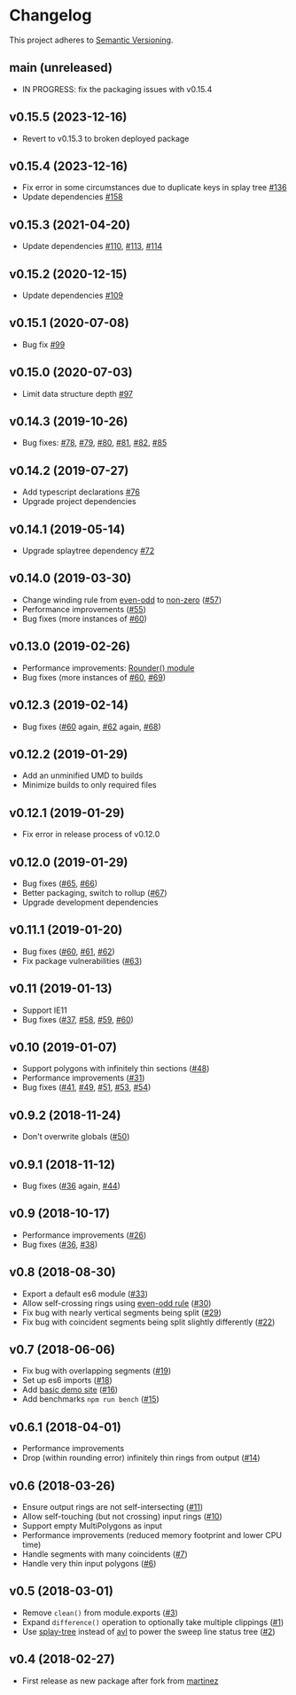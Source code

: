 # Changelog

This project adheres to [Semantic Versioning](https://semver.org/).

## main (unreleased)

- IN PROGRESS: fix the packaging issues with v0.15.4

## v0.15.5 (2023-12-16)

- Revert to v0.15.3 to broken deployed package

## v0.15.4 (2023-12-16)

- Fix error in some circumstances due to duplicate keys in splay tree [#136](https://github.com/mfogel/polygon-clipping/pull/136)
- Update dependencies [#158](https://github.com/mfogel/polygon-clipping/pull/158)

## v0.15.3 (2021-04-20)

- Update dependencies [#110](https://github.com/mfogel/polygon-clipping/pull/110), [#113](https://github.com/mfogel/polygon-clipping/pull/113), [#114](https://github.com/mfogel/polygon-clipping/pull/114)

## v0.15.2 (2020-12-15)

- Update dependencies [#109](https://github.com/mfogel/polygon-clipping/pull/109)

## v0.15.1 (2020-07-08)

- Bug fix [#99](https://github.com/mfogel/polygon-clipping/issues/99)

## v0.15.0 (2020-07-03)

- Limit data structure depth [#97](https://github.com/mfogel/polygon-clipping/issues/97)

## v0.14.3 (2019-10-26)

- Bug fixes: [#78](https://github.com/mfogel/polygon-clipping/issues/78), [#79](https://github.com/mfogel/polygon-clipping/issues/79), [#80](https://github.com/mfogel/polygon-clipping/issues/80), [#81](https://github.com/mfogel/polygon-clipping/issues/81), [#82](https://github.com/mfogel/polygon-clipping/issues/82), [#85](https://github.com/mfogel/polygon-clipping/issues/85)

## v0.14.2 (2019-07-27)

- Add typescript declarations [#76](https://github.com/mfogel/polygon-clipping/issues/76)
- Upgrade project dependencies

## v0.14.1 (2019-05-14)

- Upgrade splaytree dependency [#72](https://github.com/mfogel/polygon-clipping/issues/72)

## v0.14.0 (2019-03-30)

- Change winding rule from [even-odd](https://en.wikipedia.org/wiki/Even%E2%80%93odd_rule) to [non-zero](https://en.wikipedia.org/wiki/Nonzero-rule) ([#57](https://github.com/mfogel/polygon-clipping/issues/57))
- Performance improvements ([#55](https://github.com/mfogel/polygon-clipping/issues/55))
- Bug fixes (more instances of [#60](https://github.com/mfogel/polygon-clipping/issues/60))

## v0.13.0 (2019-02-26)

- Performance improvements: [Rounder() module](https://github.com/mfogel/polygon-clipping/commit/59b6713d4e72eedf23d64d0ac2a51c84ddce1df7)
- Bug fixes (more instances of [#60](https://github.com/mfogel/polygon-clipping/issues/60), [#69](https://github.com/mfogel/polygon-clipping/issues/69))

## v0.12.3 (2019-02-14)

- Bug fixes ([#60](https://github.com/mfogel/polygon-clipping/issues/60) again, [#62](https://github.com/mfogel/polygon-clipping/issues/62) again, [#68](https://github.com/mfogel/polygon-clipping/issues/68))

## v0.12.2 (2019-01-29)

- Add an unminified UMD to builds
- Minimize builds to only required files

## v0.12.1 (2019-01-29)

- Fix error in release process of v0.12.0

## v0.12.0 (2019-01-29)

- Bug fixes ([#65](https://github.com/mfogel/polygon-clipping/issues/65), [#66](https://github.com/mfogel/polygon-clipping/issues/66))
- Better packaging, switch to rollup ([#67](https://github.com/mfogel/polygon-clipping/issues/67))
- Upgrade development dependencies

## v0.11.1 (2019-01-20)

- Bug fixes ([#60](https://github.com/mfogel/polygon-clipping/issues/60), [#61](https://github.com/mfogel/polygon-clipping/issues/61), [#62](https://github.com/mfogel/polygon-clipping/issues/62))
- Fix package vulnerabilities ([#63](https://github.com/mfogel/polygon-clipping/issues/63))

## v0.11 (2019-01-13)

- Support IE11
- Bug fixes ([#37](https://github.com/mfogel/polygon-clipping/issues/37), [#58](https://github.com/mfogel/polygon-clipping/issues/58), [#59](https://github.com/mfogel/polygon-clipping/issues/59), [#60](https://github.com/mfogel/polygon-clipping/issues/60))

## v0.10 (2019-01-07)

- Support polygons with infinitely thin sections ([#48](https://github.com/mfogel/polygon-clipping/issues/48))
- Performance improvements ([#31](https://github.com/mfogel/polygon-clipping/issues/31))
- Bug fixes ([#41](https://github.com/mfogel/polygon-clipping/issues/41), [#49](https://github.com/mfogel/polygon-clipping/issues/49), [#51](https://github.com/mfogel/polygon-clipping/issues/51), [#53](https://github.com/mfogel/polygon-clipping/issues/53), [#54](https://github.com/mfogel/polygon-clipping/issues/54))

## v0.9.2 (2018-11-24)

- Don't overwrite globals ([#50](https://github.com/mfogel/polygon-clipping/issues/50))

## v0.9.1 (2018-11-12)

- Bug fixes ([#36](https://github.com/mfogel/polygon-clipping/issues/36) again, [#44](https://github.com/mfogel/polygon-clipping/issues/44))

## v0.9 (2018-10-17)

- Performance improvements ([#26](https://github.com/mfogel/polygon-clipping/issues/26))
- Bug fixes ([#36](https://github.com/mfogel/polygon-clipping/issues/36), [#38](https://github.com/mfogel/polygon-clipping/issues/38))

## v0.8 (2018-08-30)

- Export a default es6 module ([#33](https://github.com/mfogel/polygon-clipping/issues/33))
- Allow self-crossing rings using [even-odd rule](https://en.wikipedia.org/wiki/Even%E2%80%93odd_rule) ([#30](https://github.com/mfogel/polygon-clipping/issues/30))
- Fix bug with nearly vertical segments being split ([#29](https://github.com/mfogel/polygon-clipping/issues/29))
- Fix bug with coincident segments being split slightly differently ([#22](https://github.com/mfogel/polygon-clipping/issues/22))

## v0.7 (2018-06-06)

- Fix bug with overlapping segments ([#19](https://github.com/mfogel/polygon-clipping/issues/19))
- Set up es6 imports ([#18](https://github.com/mfogel/polygon-clipping/issues/18))
- Add [basic demo site](https://polygon-clipping.js.org/) ([#16](https://github.com/mfogel/polygon-clipping/issues/16))
- Add benchmarks `npm run bench` ([#15](https://github.com/mfogel/polygon-clipping/issues/15))

## v0.6.1 (2018-04-01)

- Performance improvements
- Drop (within rounding error) infinitely thin rings from output ([#14](https://github.com/mfogel/polygon-clipping/issues/14))

## v0.6 (2018-03-26)

- Ensure output rings are not self-intersecting ([#11](https://github.com/mfogel/polygon-clipping/issues/11))
- Allow self-touching (but not crossing) input rings ([#10](https://github.com/mfogel/polygon-clipping/issues/10))
- Support empty MultiPolygons as input
- Performance improvements (reduced memory footprint and lower CPU time)
- Handle segments with many coincidents ([#7](https://github.com/mfogel/polygon-clipping/issues/7))
- Handle very thin input polygons ([#6](https://github.com/mfogel/polygon-clipping/issues/6))

## v0.5 (2018-03-01)

- Remove `clean()` from module.exports ([#3](https://github.com/mfogel/polygon-clipping/issues/3))
- Expand `difference()` operation to optionally take multiple clippings ([#1](https://github.com/mfogel/polygon-clipping/issues/1))
- Use [splay-tree](https://github.com/w8r/splay-tree) instead of [avl](https://github.com/w8r/avl) to power the sweep line status tree ([#2](https://github.com/mfogel/polygon-clipping/issues/2))

## v0.4 (2018-02-27)

- First release as new package after fork from [martinez](https://github.com/w8r/martinez)
